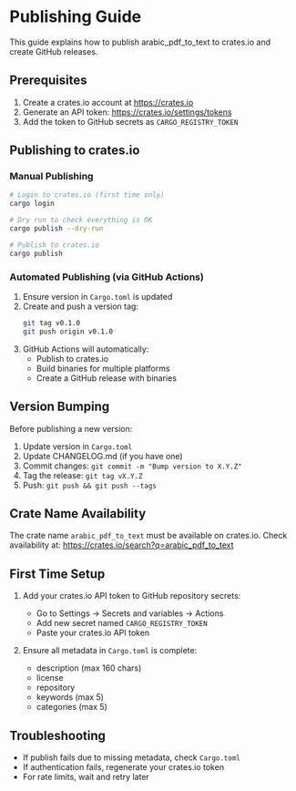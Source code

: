 # Publishing Guide

This guide explains how to publish arabic_pdf_to_text to crates.io and create GitHub releases.

## Prerequisites

1. Create a crates.io account at https://crates.io
2. Generate an API token: https://crates.io/settings/tokens
3. Add the token to GitHub secrets as `CARGO_REGISTRY_TOKEN`

## Publishing to crates.io

### Manual Publishing

```bash
# Login to crates.io (first time only)
cargo login

# Dry run to check everything is OK
cargo publish --dry-run

# Publish to crates.io
cargo publish
```

### Automated Publishing (via GitHub Actions)

1. Ensure version in `Cargo.toml` is updated
2. Create and push a version tag:
   ```bash
   git tag v0.1.0
   git push origin v0.1.0
   ```
3. GitHub Actions will automatically:
   - Publish to crates.io
   - Build binaries for multiple platforms
   - Create a GitHub release with binaries

## Version Bumping

Before publishing a new version:

1. Update version in `Cargo.toml`
2. Update CHANGELOG.md (if you have one)
3. Commit changes: `git commit -m "Bump version to X.Y.Z"`
4. Tag the release: `git tag vX.Y.Z`
5. Push: `git push && git push --tags`

## Crate Name Availability

The crate name `arabic_pdf_to_text` must be available on crates.io. 
Check availability at: https://crates.io/search?q=arabic_pdf_to_text

## First Time Setup

1. Add your crates.io API token to GitHub repository secrets:
   - Go to Settings → Secrets and variables → Actions
   - Add new secret named `CARGO_REGISTRY_TOKEN`
   - Paste your crates.io API token

2. Ensure all metadata in `Cargo.toml` is complete:
   - description (max 160 chars)
   - license
   - repository
   - keywords (max 5)
   - categories (max 5)

## Troubleshooting

- If publish fails due to missing metadata, check `Cargo.toml`
- If authentication fails, regenerate your crates.io token
- For rate limits, wait and retry later